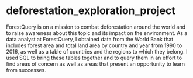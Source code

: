 # deforestation_exploration_project
ForestQuery is on a mission to combat deforestation around the world and to raise awareness about this topic and its impact on the environment. As a data analyst at ForestQuery, I obtained data from the World Bank that includes forest area and total land area by country and year from 1990 to 2016, as well as a table of countries and the regions to which they belong. I used SQL to bring these tables together and to query them in an effort to find areas of concern as well as areas that present an opportunity to learn from successes.
